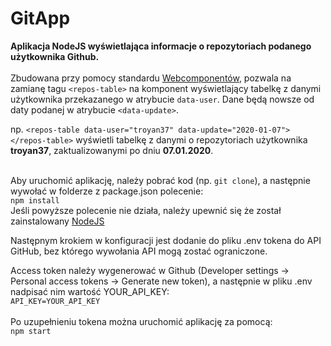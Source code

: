# GitApp
**Aplikacja NodeJS wyświetlająca informacje o repozytoriach podanego użytkownika Github.** <br/> <br/>
Zbudowana przy pomocy standardu [Webcomponentów](https://developer.mozilla.org/en-US/docs/Web/Web_Components), pozwala na zamianę tagu `<repos-table>` na komponent wyświetlający tabelkę z danymi użytkownika przekazanego w atrybucie `data-user`. Dane będą nowsze od daty podanej w atrybucie `<data-update>`. <br/>

  np.  `<repos-table data-user="troyan37" data-update="2020-01-07"></repos-table>` wyświetli tabelkę z danymi o repozytoriach użytkownika **troyan37**, zaktualizowanymi po dniu **07.01.2020**. <br/><br/>

Aby uruchomić aplikację, należy pobrać kod (np. `git clone`), a następnie wywołać w folderze z package.json polecenie: <br/>
`npm install`<br/>
Jeśli powyższe polecenie nie działa, należy upewnić się że został zainstalowany [NodeJS](https://nodejs.org/en/)

Następnym krokiem w konfiguracji jest dodanie do pliku .env tokena do API GitHub, bez którego wywołania API mogą zostać ograniczone.

Access token należy wygenerować w Github (Developer settings -> Personal access tokens -> Generate new token), a następnie w pliku .env nadpisać nim wartość YOUR_API_KEY:
<br/>
`API_KEY=YOUR_API_KEY`
<br/><br/>
Po uzupełnieniu tokena można uruchomić aplikację za pomocą: <br/>
`npm start`
<br/>
